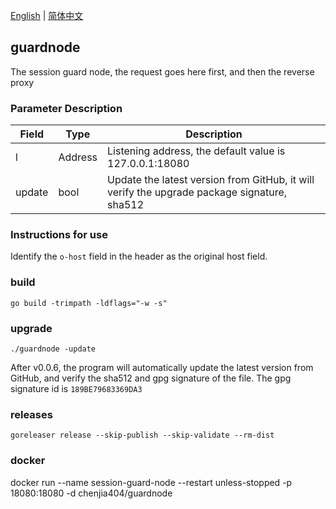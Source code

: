 [English](./README.md) | [简体中文](./README.zh-CN.md)

## guardnode

The session guard node, the request goes here first, and then the reverse proxy

### Parameter Description

| Field     | Type             | Description                                                                                                                                                                             |
|-----------|------------------|-----------------------------------------------------------------------------------------------------------------------------------------------------------------------------------------|
| l         | Address          | Listening address, the default value is 127.0.0.1:18080 |
| update    | bool             | Update the latest version from GitHub, it will verify the upgrade package signature, sha512                                                                                             |


### Instructions for use

Identify the `o-host` field in the header as the original host field.

### build

` go build -trimpath -ldflags="-w -s" `

### upgrade

`./guardnode -update`

After v0.0.6, the program will automatically update the latest version from GitHub, and verify the sha512 and gpg signature of the file. The gpg signature id is `189BE79683369DA3`

### releases

`goreleaser release --skip-publish --skip-validate --rm-dist`


### docker
docker run --name session-guard-node --restart unless-stopped -p 18080:18080 -d chenjia404/guardnode
